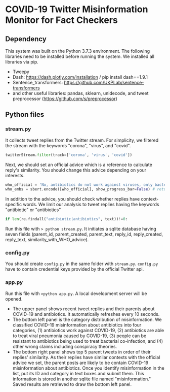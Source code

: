 # COVID-19 Twitter Misinformation Monitor for Fact Checkers

## Dependency

This system was built on the Python 3.7.3 environment. The following libraries need to be installed before running the system. We installed all libraries via pip. 

- Tweepy
- Dash: https://dash.plotly.com/installation / pip install dash==1.9.1
- Sentence_transformers: https://github.com/UKPLab/sentence-transformers
- and other useful libraries: pandas, sklearn, unidecode, and tweet preprocessor (https://github.com/s/preprocessor)

## Python files

### stream.py
It collects tweet replies from the Twitter stream. For simplicity, we filtered the stream with the keywords "corona", "virus", and "covid". 
```python
twitterStream.filter(track=['corona', 'virus', 'covid'])
```
Next, we should set an official advice which is a reference to calculate reply's similarity. You should change this advice depending on your interests. 
```python
who_official = 'No, antibiotics do not work against viruses, only bacteria. The new coronavirus (2019-nCoV) is a virus and, therefore, antibiotics should not be used as a means of prevention or treatment. However, if you are hospitalized for the 2019-nCoV, you may receive antibiotics because bacterial co-infection is possible.'
who_embs = sbert.encode([who_official], show_progress_bar=False) # return a sentence embedding vector
```
In addition to the advice, you should check whether replies have context-specific words. We limit our analysis to tweet replies having the keywords "antibiotic" or "antibiotics"
```python
if len(re.findall("antibiotic|antibiotics", text))!=0:
```
Run this file with `> python stream.py`. It initiates a sqlite database having seven fields (parent_id, parent_created, parent_text, reply_id, reply_created, reply_text, similarity_with_WHO_advice).

### config.py
You should create `config.py` in the same folder with `stream.py`. `config.py` have to contain credential keys provided by the official Twitter api. 

### app.py
Run this file with `>python app.py`. A local development server will be opened. 
- The upper panel shows recent tweet replies and their parents about COVID-19 and antibiotics. It automatically refreshes every 10 seconds. 
- The bottom left panel is the category distribution of misinformation. We classified COVID-19 misinformation about antibiotics into four categories, (1) antibiotics work against COVID-19, (2) antibiotics are able to treat viral pneumonia caused by COVID-19, (3) people can be resistant to antibiotics being used to treat bacterial co-infection, and (4) other wrong claims including conspiracy theories. 
- The bottom right panel shows top 5 parent tweets in order of their replies' similarity. As their replies have similar contexts with the official advice we set, the parent posts are likely to be contain COVID-19 misinformation about antibiotics. Once you identify misinformation in the list, put its ID and category in text boxes and submit them. This information is stored in another sqlite file named "misinformation." Saved results are retrieved to draw the bottom left panel. 

